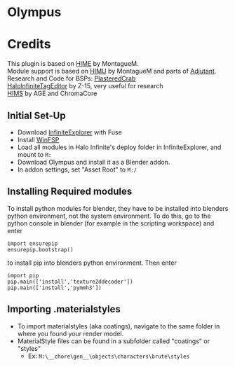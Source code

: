# Olympus

# Credits

This plugin is based on [HIME](https://github.com/MontagueM/HaloInfiniteModelExtractor) by MontagueM.  
Module support is based on [HIMU](https://github.com/MontagueM/HaloInfiniteModuleUnpacker) by MontagueM and parts of [Adjutant](https://github.com/Gravemind2401/Adjutant).  
Research and Code for BSPs: [PlasteredCrab](https://github.com/PlasteredCrab)  
[HaloInfiniteTagEditor](https://github.com/Z-15/Halo-Infinite-Tag-Editor) by Z-15, very useful for research  
[HIMS](https://github.com/AverageTrapEnthusiast/Halo-Infinite-Shader-Resources) by AGE and ChromaCore

## Initial Set-Up
- Download [InfiniteExplorer](https://github.com/Coreforge/infiniteExplorer) with Fuse
- Install [WinFSP](https://winfsp.dev/rel/)
- Load all modules in Halo Infinite's deploy folder in InfiniteExplorer, and mount to `M:`
- Download Olympus and install it as a Blender addon.
- In addon settings, set "Asset Root" to `M:/`

## Installing Required modules
To install python modules for blender, they have to be installed into blenders python environment, not the system environment. To do this, go to the python console in blender (for example in the scripting workspace) and enter
```
import ensurepip
ensurepip.bootstrap()
```
to install pip into blenders python environment. Then enter
```
import pip
pip.main(['install','texture2ddecoder'])
pip.main(['install','pymmh3'])
```


## Importing .materialstyles
- To import materialstyles (aka coatings), navigate to the same folder in where you found your render model.
- MaterialStyle files can be found in a subfolder called "coatings" or "styles"
  - Ex:  `M:\__chore\gen__\objects\characters\brute\styles`
